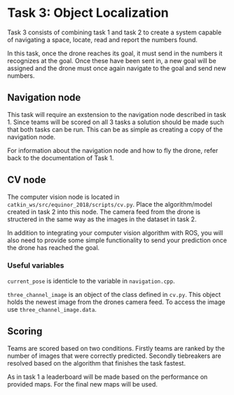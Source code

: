 # Task 3: Object Localization

Task 3 consists of combining task 1 and task 2 to create a system capable of navigating a space, locate, read and report the numbers found.  

In this task, once the drone reaches its goal, it must send in the numbers it recognizes at the goal. Once these have been sent in, a new goal will be assigned and the drone must once again navigate to the goal and send new numbers.

## Navigation node

This task will require an exstension to the navigation node described in task 1. Since teams will be scored on all 3 tasks a solution should be made such that both tasks can be run. This can be as simple as creating a copy of the navigation node.  

For information about the navigation node and how to fly the drone, refer back to the documentation of Task 1.

## CV node

The computer vision node is located in `catkin_ws/src/equinor_2018/scripts/cv.py`. Place the algorithm/model created in task 2 into this node. The camera feed from the drone is structered in the same way as the images in the dataset in task 2.  

In addition to integrating your computer vision algorithm with ROS, you will also need to provide some simple functionality to send your prediction once the drone has reached the goal.

### Useful variables

`current_pose` is identicle to the variable in `navigation.cpp`.

`three_channel_image` is an object of the class defined in `cv.py`. This object holds the newest image from the drones camera feed. To access the image use `three_channel_image.data`.

## Scoring

Teams are scored based on two conditions. Firstly teams are ranked by the number of images that were correctly predicted. Secondly tiebreakers are resolved based on the algorithm that finishes the task fastest.  

As in task 1 a leaderboard will be made based on the performance on provided maps. For the final new maps will be used.